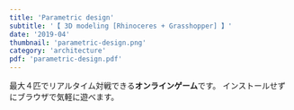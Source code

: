 ```yaml
---
title: 'Parametric design'
subtitle: '【 3D modeling [Rhinoceres + Grasshopper] 】'
date: '2019-04'
thumbnail: 'parametric-design.png'
category: 'architecture'
pdf: 'parametric-design.pdf'
---
```


最大４匹でリアルタイム対戦できる**オンラインゲーム**です。
インストールせずにブラウザで気軽に遊べます。